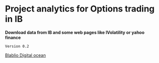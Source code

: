 # Project analytics for Options trading in IB

**Download data from IB and some web pages like IVolatility or yahoo finance**

`Version 0.2`

[Blablio Digital ocean](https://blablio.mooo.com:45451/tree)


